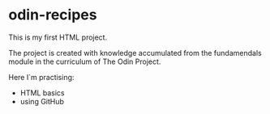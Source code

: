 # odin-recipes
This is my first HTML project.

The project is created with knowledge accumulated from the fundamendals module in the curriculum of The Odin Project. 

Here I`m practising:

 - HTML basics
 - using GitHub
